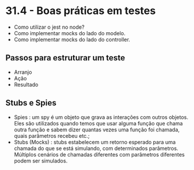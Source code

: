 # 31.4 - Boas práticas em testes

* Como utilizar o jest no node?
* Como implementar mocks do lado do modelo.
* Como implementar mocks do lado do controller.

## Passos para estruturar um teste

* Arranjo
* Ação
* Resultado

## Stubs e Spies

* Spies : um spy é um objeto que grava as interações com outros objetos. Eles são utilizados quando temos que usar alguma função que chama outra função e sabem dizer quantas vezes uma função foi chamada, quais parâmetros recebeu etc.;
* Stubs (Mocks) : stubs estabelecem um retorno esperado para uma chamada do que se está simulando, com determinados parâmetros. Múltiplos cenários de chamadas diferentes com parâmetros diferentes podem ser simulados.